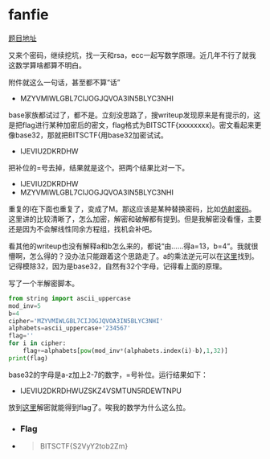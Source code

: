 # fanfie

[题目地址](https://adworld.xctf.org.cn/challenges/details?hash=41cc6af0-5263-425f-828d-3a15224918c1_2&task_category_id=5)

又来个密码，继续挖坑，找一天和rsa，ecc一起写数学原理。近几年不行了就我这数学算啥都算不明白。

附件就这么一句话，甚至都不算“话”

- MZYVMIWLGBL7CIJOGJQVOA3IN5BLYC3NHI

base家族都试过了，都不是。立刻没思路了，搜writeup发现原来是有提示的，这是把flag进行某种加密后的密文，flag格式为BITSCTF{xxxxxxxx}。密文看起来更像base32，那就把BITSCTF{用base32加密试试。

- IJEVIU2DKRDHW

把补位的=号去掉，结果就是这个。把两个结果比对一下。

- IJEVIU2DKRDHW
- MZYVMIWLGBL7CIJOGJQVOA3IN5BLYC3NHI

重复的I在下面也重复了，变成了M。那这应该是某种替换密码，比如[仿射密码](https://cryptowikis.com/ClassicalCipher/SubstitutionCiphers/AffineCipher/)。这里讲的比较清晰了，怎么加密，解密和破解都有提到。但是我解密没看懂，主要还是因为不会解线性同余方程组，找机会补吧。

看其他的writeup也没有解释a和b怎么来的，都说“由……得a=13，b=4“。我就很懵啊，怎么得的？没办法只能跟着这个思路走了。a的乘法逆元可以在[这里](https://zh.planetcalc.com/3311/)找到。记得模除32，因为是base32，自然有32个字母，记得看上面的原理。

写了一个半解密脚本。

```python
from string import ascii_uppercase
mod_inv=5
b=4
cipher='MZYVMIWLGBL7CIJOGJQVOA3IN5BLYC3NHI'
alphabets=ascii_uppercase+'234567'
flag=''
for i in cipher:
    flag+=alphabets[pow(mod_inv*(alphabets.index(i)-b),1,32)]
print(flag)
```

base32的字母是a-z加上2-7的数字，=号补位。运行结果如下：

- IJEVIU2DKRDHWUZSKZ4VSMTUN5RDEWTNPU

放到[这里](https://gchq.github.io/CyberChef/#recipe=From_Base32('A-Z2-7%3D',true)&input=SUpFVklVMkRLUkRIV1VaU0taNFZTTVRVTjVSREVXVE5QVQ)解密就能得到flag了。唉我的数学为什么这么拉。

- ### Flag
- > BITSCTF{S2VyY2tob2Zm}